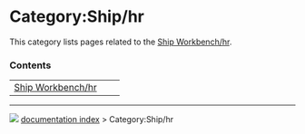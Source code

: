 # Category:Ship/hr
This category lists pages related to the [Ship Workbench/hr](Ship_Workbench/hr.md).

### Contents

|     |     |     |
| --- | --- | --- |
| [Ship Workbench/hr](Ship_Workbench/hr.md) |



---
![](images/Button_right.svg) [documentation index](../README.md) > Category:Ship/hr
